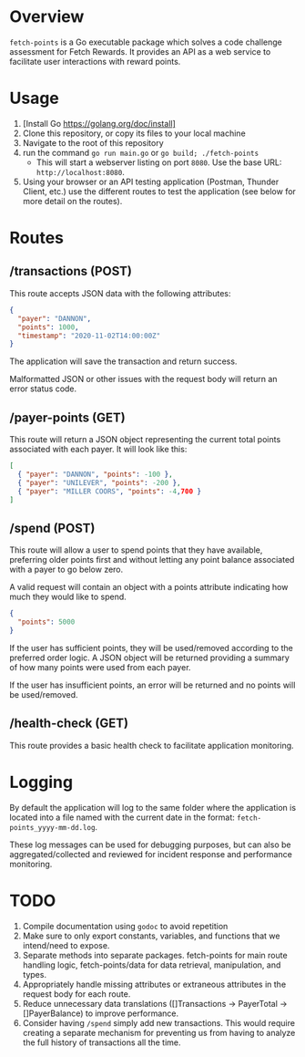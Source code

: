 # Overview

`fetch-points` is a Go executable package which solves a code challenge assessment for Fetch Rewards. It provides an API as a web service to facilitate user interactions with reward points.

# Usage

1. [Install Go https://golang.org/doc/install]
1. Clone this repository, or copy its files to your local machine
1. Navigate to the root of this repository
1. run the command `go run main.go` or `go build; ./fetch-points`
   - This will start a webserver listing on port `8080`. Use the base URL: `http://localhost:8080`.
1. Using your browser or an API testing application (Postman, Thunder Client, etc.) use the different routes to test the application (see below for more detail on the routes).

# Routes

## /transactions (POST)

This route accepts JSON data with the following attributes:

```json
{
  "payer": "DANNON",
  "points": 1000,
  "timestamp": "2020-11-02T14:00:00Z"
}
```

The application will save the transaction and return success.

Malformatted JSON or other issues with the request body will return an error status code.

## /payer-points (GET)

This route will return a JSON object representing the current total points associated with each payer. It will look like this:

```json
[
  { "payer": "DANNON", "points": -100 },
  { "payer": "UNILEVER", "points": -200 },
  { "payer": "MILLER COORS", "points": -4,700 }
]
```

## /spend (POST)

This route will allow a user to spend points that they have available, preferring older points first and without letting any point balance associated with a payer to go below zero.

A valid request will contain an object with a points attribute indicating how much they would like to spend.

```json
{
  "points": 5000
}
```

If the user has sufficient points, they will be used/removed according to the preferred order logic. A JSON object will be returned providing a summary of how many points were used from each payer.

If the user has insufficient points, an error will be returned and no points will be used/removed.

## /health-check (GET)

This route provides a basic health check to facilitate application monitoring.

# Logging

By default the application will log to the same folder where the application is located into a file named with the current date in the format: `fetch-points_yyyy-mm-dd.log`.

These log messages can be used for debugging purposes, but can also be aggregated/collected and reviewed for incident response and performance monitoring.

# TODO

1. Compile documentation using `godoc` to avoid repetition
1. Make sure to only export constants, variables, and functions that we intend/need to expose.
1. Separate methods into separate packages. fetch-points for main route handling logic, fetch-points/data for data retrieval, manipulation, and types.
1. Appropriately handle missing attributes or extraneous attributes in the request body for each route.
1. Reduce unnecessary data translations ([]Transactions -> PayerTotal -> []PayerBalance) to improve performance.
1. Consider having `/spend` simply add new transactions. This would require creating a separate mechanism for preventing us from having to analyze the full history of transactions all the time.
